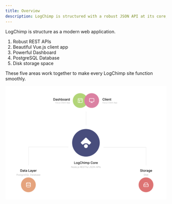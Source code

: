 ```yaml
---
title: Overview
description: LogChimp is structured with a robust JSON API at its core, with a beautiful Vue.js client app with a powerful dashboard on the front-end – find out more!
---
```


LogChimp is structure as a modern web application.

1. Robust REST APIs
2. Beautiful Vue.js client app
3. Powerful Dashboard
4. PostgreSQL Database
5. Disk storage space

These five areas work together to make every LogChimp site function smoothly.

![LogChimp Architecture](/images/docs/logchimp-architecture.png)
